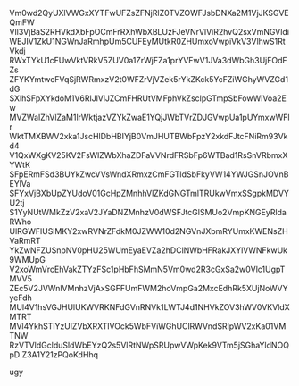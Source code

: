 Vm0wd2QyUXlVWGxXYTFwUFZsZFNjRlZ0TVZOWFJsbDNXa2M1VjJKSGVEQmFW
Vll3VjBaS2RHVkdXbFpOCmFrRXhWbXBLUzFJeVNrVlViR2hvQ2sxVmNGVldi
WEJIV1ZkU1NGWnJaRmhpUm5CUFEyMUtkR0ZHUmxoVwpiVkV3VlhwS1RtVkdj
RWxTYkU1cFUwVktVRkV5ZUV0a1ZrWjFZa1prYVFwV1JVa3dWbGh3UjFOdFZs
ZFYKYmtwcFVqSjRWRmxzV2t0WFZrVjVZek5rYkZKck5YcFZiWGhyWVZGd1dG
SXlhSFpXYkdoM1V6RlJlVlJZCmFHRUtVMFphVkZsclpGTmpSbFowWlVoa2Ew
MVZWalZhVlZaM1lrWktjazVZYkZwaE1YQjJWbTVrZDJGVwpUa1pUYmxwWFlr
WktTMXBWV2xka1JscHlDbHBIYjB0VmJHUTBWbFpzY2xkdFJtcFNiRm93Vkd4
V1QxWXgKV25KV2FsWlZWbXhaZDFaVVNrdFRSbFp6WTBad1RsSnVRbmxXYWtK
SFpERmFSd3BUYkZwcVVsWndXRmxzCmFGTldSbFkyVW14YWJGSnJOVnBEYlVa
SFYxVjBXbUpZYUdoV01GcHpZMnhhVlZKdGNGTmlTRUkwVmxSSgpkMDVYU2tj
S1YyNUtWMkZzV2xaV2JYaDNZMnhzV0dWSFJtcGlSMUo2VmpKNGEyRldaRWho
UlRGWFlUSlMKY2xwRVNrZFdkM0JZWW10d2NGVnJXbmRYUmxKWENsZHVaRmRT
YkZwNFZUSnpNV0pHU25WUmEyaEVZa2hDClNWbHFRakJXYlVWNFkwUk9WMUpG
V2xoWmVrcEhVakZTYzFSc1pHbFhSMmN5Vm0wd2R3cGxSa2w0Vlc1UgpTMVV5
ZEc5V2JVWnlVMnhzVjAxSGFFUmFWM2hoVmpGa2MxcEdhRk5XUjNoWVYyeFdh
MUl4V1hsVGJHUlUKWVRKNFdGVnRNVk1LWTJ4d1NHVkZOV3hWV0VKVldXMTRT
MVl4YkhSTlYzUlZVbXRXTlVOck5WbFViWGhUClRWVndSRlpWV2xKa01VMTNW
RzVTVldGclduSldWbEYzQ2s5VlRtNWpSRUpwVWpKek9VTm5jSGhaYldNOQpD
Z3A1Y21zPQoKdHhq

ugy